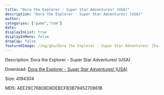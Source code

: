 ```yaml
---
title: "Dora the Explorer - Super Star Adventures! (USA)"
description: "Dora the Explorer - Super Star Adventures! (USA)"
author: 
categories: ["game","rom"]
date: 
displayInList: true
displayInMenu: false
dropCap: false
featuredImage: /img/gba/Dora the Explorer - Super Star Adventures! [Europe].jpg
---
```


Description: Dora the Explorer - Super Star Adventures! (USA)

Download: <a style="text-decoration:underline;" href="https://mega.nz/#!rCIAnQwD!Es2VtP5yo_iYJNbGplMRNPGx1Nsd93cc2HbLBOyQ2FI" target = "_blank" rel = "nofollow" > Dora the Explorer - Super Star Adventures! (USA)</a>

Size: 4194304

MD5: AEE29C76808D8DEBCFB3B7945270861B

